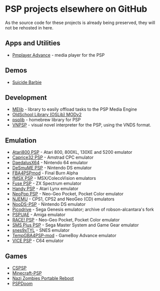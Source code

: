 # PSP projects elsewhere on GitHub

As the source code for these projects is already being preserved, they will not be rehosted in here.

## Apps and Utilities

- [Pmplayer Advance](https://github.com/ErikPshat/pmplayer-advance) - media player for the PSP

## Demos

- [Suicide Barbie](https://github.com/theblacklotus/suicide-barbie)

## Development

- [MElib](https://github.com/IridescentRose/MElib) - library to easily offload tasks to the PSP Media Engine
- [OldSchool Library (OSLib) MODv2](https://github.com/dogo/oslibmodv2)
- [psplib](https://github.com/0xe1f/psplib) - homebrew library for PSP
- [VNPSP](https://github.com/liclac/VNPSP) - visual novel interpreter for the PSP, using the VNDS format. 

## Emulation

- [Atari800 PSP](https://github.com/8bitpsp/atari800) - Atari 800, 800XL, 130XE and 5200 emulator
- [Caprice32 PSP](https://github.com/8bitpsp/caprice32) - Amstrad CPC emulator
- [DaedalusX64](https://github.com/DaedalusX64/daedalus) - Nintendo 64 emulator
- [DeSmuME PSP](https://github.com/themriron2/desmume-psp) - Nintendo DS emulator
- [FBA4PSPmod](https://github.com/rereprep/FBA4PSPmod) - Final Burn Alpha
- [fMSX PSP](https://github.com/8bitpsp/fms) - MSX/ColecoVision emulators
- [Fuse PSP](https://github.com/8bitpsp/fuse) - ZX Spectrum emulator
- [Handy PSP](https://github.com/8bitpsp/handy) - Atari Lynx emulator
- [NeoPop PSP](https://github.com/8bitpsp/neopop) - Neo-Geo Pocket, Pocket Color emulator
- [NJEMU](https://github.com/phoe-nix/NJEMU) - CPS1, CPS2 and NeoGeo (CD) emulators
- [NooDS-PSP](https://github.com/Xiro28/NooDS-PSP) - Nintendo DS emulator
- [Picodrive](https://github.com/pumpkinlink/picodrive) - Sega Genesis emulator; archive of robson-alcantara's fork
- [PSPUAE](https://github.com/HoraceAndTheSpider/PSPUAE) - Amiga emulator
- [RACE! PSP](https://github.com/8bitpsp/race) - Neo-Geo Pocket, Pocket Color emulator
- [SMS Plus PSP](https://github.com/8bitpsp/smsplus) - Sega Master System and Game Gear emulator
- [snes9xTYL](https://github.com/esmjanus/snes9xTYL) - SNES emulator
- [TempGBA4PSP-mod](https://github.com/phoe-nix/TempGBA4PSP-mod) - GameBoy Advance emulator
- [VICE PSP](https://github.com/8bitpsp/vice) - C64 emulator

## Games

- [CSPSP](https://github.com/st1x51/CSPSP_ADQ)
- [Minecraft-PSP](https://github.com/Woolio/Minecraft-PSP)
- [Nazi Zombies Portable Reboot](https://github.com/thyjukki/nzp-reboot/)
- [PSPDoom](https://github.com/z2442/PSPDoom)
